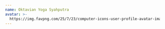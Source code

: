 ```yaml
---
name: Oktavian Yoga Syahputra
avatar: >-
  https://img.favpng.com/25/7/23/computer-icons-user-profile-avatar-image-png-favpng-LFqDyLRhe3PBXM0sx2LufsGFU.jpg
---
```


